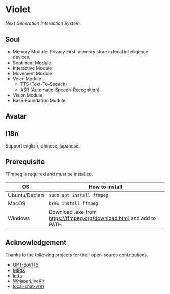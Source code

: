 # Violet

_Next Generation Interaction System._

## Soul

- Memory Module: Privacy First. memory store in local intelligence devices.
- Sentiment Module
- Interactive Module
- Movement Module
- Voice Module
  - TTS (Text-To-Speech)
  - ASR (Automatic-Speech-Recognition)
- Vision Module
- Base-Foundation Module


## Avatar


## I18n

Support english, chinese, japanese.

## Prerequisite

FFmpeg is required and must be installed.

| OS | How to install |
|-----------|-------------|
| Ubuntu/Debian | `sudo apt install ffmpeg` |
| MacOS | `brew install ffmpeg` |
| Windows | Download .exe from https://ffmpeg.org/download.html and add to PATH |


## Acknowledgement

Thanks to the following projects for their open-source contributions.

- [GPT-SoVITS](https://github.com/RVC-Boss/GPT-SoVITS.git)
- [MIRIX](https://github.com/Mirix-AI/violet.git)
- [letta](https://github.com/letta-ai/letta.git)
- [WhisperLiveKit](https://github.com/QuentinFuxa/WhisperLiveKit)
- [local-chat-vrm](https://github.com/pixiv/local-chat-vrm)